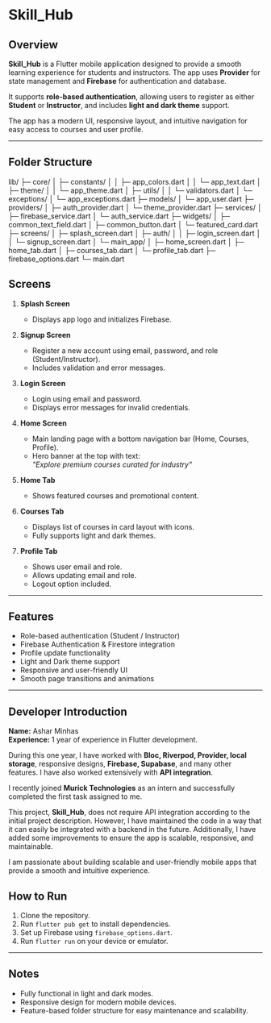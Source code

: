 # Skill_Hub

## Overview
**Skill_Hub** is a Flutter mobile application designed to provide a smooth learning experience for students and instructors. The app uses **Provider** for state management and **Firebase** for authentication and database.

It supports **role-based authentication**, allowing users to register as either **Student** or **Instructor**, and includes **light and dark theme** support.

The app has a modern UI, responsive layout, and intuitive navigation for easy access to courses and user profile.

---

## Folder Structure

lib/
├─ core/
│ ├─ constants/
│ │ ├─ app_colors.dart
│ │ └─ app_text.dart
│ ├─ theme/
│ │ └─ app_theme.dart
│ ├─ utils/
│ │ └─ validators.dart
│ └─ exceptions/
│ └─ app_exceptions.dart
├─ models/
│ └─ app_user.dart
├─ providers/
│ ├─ auth_provider.dart
│ └─ theme_provider.dart
├─ services/
│ ├─ firebase_service.dart
│ └─ auth_service.dart
├─ widgets/
│ ├─ common_text_field.dart
│ ├─ common_button.dart
│ └─ featured_card.dart
├─ screens/
│ ├─ splash_screen.dart
│ ├─ auth/
│ │ ├─ login_screen.dart
│ │ └─ signup_screen.dart
│ └─ main_app/
│ ├─ home_screen.dart
│ ├─ home_tab.dart
│ ├─ courses_tab.dart
│ └─ profile_tab.dart
├─ firebase_options.dart
└─ main.dart


## Screens

1. **Splash Screen**
    - Displays app logo and initializes Firebase.

2. **Signup Screen**
    - Register a new account using email, password, and role (Student/Instructor).
    - Includes validation and error messages.

3. **Login Screen**
    - Login using email and password.
    - Displays error messages for invalid credentials.

4. **Home Screen**
    - Main landing page with a bottom navigation bar (Home, Courses, Profile).
    - Hero banner at the top with text:  
      *"Explore premium courses curated for industry"*

5. **Home Tab**
    - Shows featured courses and promotional content.

6. **Courses Tab**
    - Displays list of courses in card layout with icons.
    - Fully supports light and dark themes.

7. **Profile Tab**
    - Shows user email and role.
    - Allows updating email and role.
    - Logout option included.

---

## Features

- Role-based authentication (Student / Instructor)
- Firebase Authentication & Firestore integration
- Profile update functionality
- Light and Dark theme support
- Responsive and user-friendly UI
- Smooth page transitions and animations

---

## Developer Introduction

**Name:** Ashar Minhas  
**Experience:** 1 year of experience in Flutter development.

During this one year, I have worked with **Bloc, Riverpod, Provider, local storage**, responsive designs, **Firebase, Supabase**, and many other features. I have also worked extensively with **API integration**.

I recently joined **Murick Technologies** as an intern and successfully completed the first task assigned to me.

This project, **Skill_Hub**, does not require API integration according to the initial project description. However, I have maintained the code in a way that it can easily be integrated with a backend in the future. Additionally, I have added some improvements to ensure the app is scalable, responsive, and maintainable.

I am passionate about building scalable and user-friendly mobile apps that provide a smooth and intuitive experience.


## How to Run

1. Clone the repository.
2. Run `flutter pub get` to install dependencies.
3. Set up Firebase using `firebase_options.dart`.
4. Run `flutter run` on your device or emulator.

---

## Notes

- Fully functional in light and dark modes.
- Responsive design for modern mobile devices.
- Feature-based folder structure for easy maintenance and scalability.
